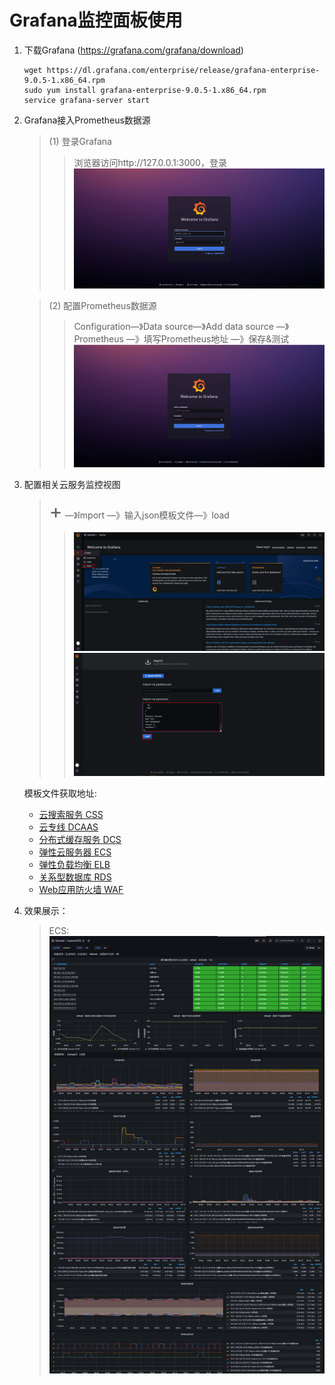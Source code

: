 # Grafana监控面板使用
1. 下载Grafana (https://grafana.com/grafana/download)
   ```
   wget https://dl.grafana.com/enterprise/release/grafana-enterprise-9.0.5-1.x86_64.rpm
   sudo yum install grafana-enterprise-9.0.5-1.x86_64.rpm
   service grafana-server start
   ```
2. Grafana接入Prometheus数据源
   >(1) 登录Grafana
   >> 浏览器访问http://127.0.0.1:3000，登录
   >> ![load.png](pic/login.jpg)
   
   >(2) 配置Prometheus数据源
   >> Configuration—》Data source—》Add data source —》Prometheus —》填写Prometheus地址 —》保存&测试
   >> ![config_prometheus.gif](pic/config_prometheus.gif)
3. 配置相关云服务监控视图
   ><font size=6>+</font> —》Import —》输入json模板文件—》load
   >> ![import.png](pic/import.jpg)
   >> ![img.png](pic/load.jpg)
   
   模板文件获取地址: 
   + [云搜索服务 CSS](templates/css(es)_dashboard_template.json)
   + [云专线 DCAAS](templates/dcaas_dashboard_template.json)
   + [分布式缓存服务 DCS](templates/dcs_dashboard_template.json)
   + [弹性云服务器 ECS](templates/ecs_dashboard_template.json)
   + [弹性负载均衡 ELB](templates/elb_dashboard_template.json)
   + [关系型数据库 RDS](templates/rds_dashboard_template.json)
   + [Web应用防火墙 WAF](templates/waf_dashboard_template.json)
4. 效果展示：
   >ECS:
   > ![img.png](pic/ecs.jpg)
   
